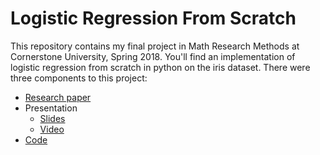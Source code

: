 # Logistic Regression From Scratch
This repository contains my final project in Math Research Methods at Cornerstone University, Spring 2018. You'll find an implementation of logistic regression from scratch in python on the iris dataset.
There were three components to this project:
* [Research paper](https://github.com/collinprather/Data-Science-Portfolio/blob/master/Logistic%20Regression%20from%20scratch/logistic_regression.pdf)
* Presentation
  * [Slides](https://github.com/collinprather/Data-Science-Portfolio/blob/master/Logistic%20Regression%20from%20scratch/lr_beamer.pdf)
  * [Video](https://www.youtube.com/watch?v=oz9zeUQQB-I&feature=youtu.be)
* [Code](https://github.com/collinprather/Data-Science-Portfolio/blob/master/Logistic%20Regression%20from%20scratch/Logistic_Regression_Iris.ipynb)
